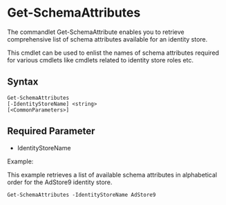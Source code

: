 # Get-SchemaAttributes

The commandlet Get-SchemaAttribute enables you to retrieve comprehensive list of schema attributes
available for an identity store.

This cmdlet can be used to enlist the names of schema attributes required for various cmdlets like
cmdlets related to identity store roles etc.

## Syntax

```
Get-SchemaAttributes
[-IdentityStoreName] <string>
[<CommonParameters>]
```

## Required Parameter

- IdentityStoreName

Example:

This example retrieves a list of available schema attributes in alphabetical order for the AdStore9
identity store.

```
Get-SchemaAttributes -IdentityStoreName AdStore9
```
